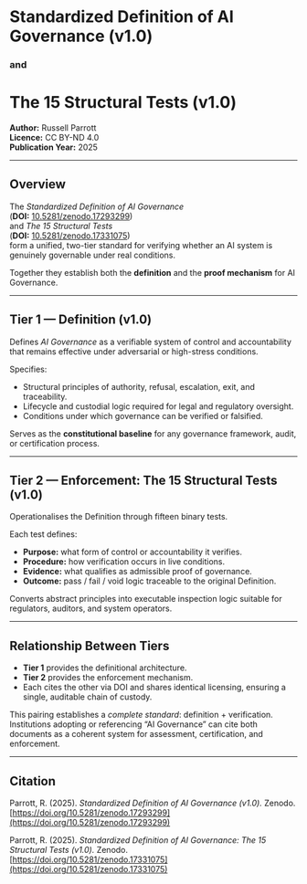 # Standardized Definition of AI Governance (v1.0)  
### and  
# The 15 Structural Tests (v1.0)

**Author:** Russell Parrott  
**Licence:** CC BY-ND 4.0  
**Publication Year:** 2025  

---

## Overview

The *Standardized Definition of AI Governance*  
(**DOI:** [10.5281/zenodo.17293299](https://doi.org/10.5281/zenodo.17293299))  
and *The 15 Structural Tests*  
(**DOI:** [10.5281/zenodo.17331075](https://doi.org/10.5281/zenodo.17331075))  
form a unified, two-tier standard for verifying whether an AI system is genuinely governable under real conditions.

Together they establish both the **definition** and the **proof mechanism** for AI Governance.

---

## Tier 1 — Definition (v1.0)

Defines *AI Governance* as a verifiable system of control and accountability that remains effective under adversarial or high-stress conditions.

Specifies:
- Structural principles of authority, refusal, escalation, exit, and traceability.  
- Lifecycle and custodial logic required for legal and regulatory oversight.  
- Conditions under which governance can be verified or falsified.  

Serves as the **constitutional baseline** for any governance framework, audit, or certification process.

---

## Tier 2 — Enforcement: The 15 Structural Tests (v1.0)

Operationalises the Definition through fifteen binary tests.

Each test defines:
- **Purpose:** what form of control or accountability it verifies.  
- **Procedure:** how verification occurs in live conditions.  
- **Evidence:** what qualifies as admissible proof of governance.  
- **Outcome:** pass / fail / void logic traceable to the original Definition.  

Converts abstract principles into executable inspection logic suitable for regulators, auditors, and system operators.

---

## Relationship Between Tiers

- **Tier 1** provides the definitional architecture.  
- **Tier 2** provides the enforcement mechanism.  
- Each cites the other via DOI and shares identical licensing, ensuring a single, auditable chain of custody.

This pairing establishes a *complete standard*: definition + verification.  
Institutions adopting or referencing “AI Governance” can cite both documents as a coherent system for assessment, certification, and enforcement.

---

## Citation

Parrott, R. (2025). *Standardized Definition of AI Governance (v1.0).* Zenodo.  
[https://doi.org/10.5281/zenodo.17293299](https://doi.org/10.5281/zenodo.17293299)  

Parrott, R. (2025). *Standardized Definition of AI Governance: The 15 Structural Tests (v1.0).* Zenodo.  
[https://doi.org/10.5281/zenodo.17331075](https://doi.org/10.5281/zenodo.17331075)
